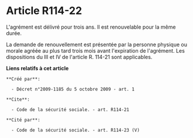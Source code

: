 # Article R114-22

L'agrément est délivré pour trois ans. Il est renouvelable pour la même durée. 

La demande de renouvellement est présentée par la personne physique ou morale agréée au plus tard trois mois avant
l'expiration de l'agrément. Les dispositions du III et IV de l'article R. 114-21 sont applicables.

**Liens relatifs à cet article**

	**Créé par**:

	  - Décret n°2009-1185 du 5 octobre 2009 - art. 1

	**Cite**:

	  - Code de la sécurité sociale. - art. R114-21

	**Cité par**:

	  - Code de la sécurité sociale. - art. R114-23 (V)
